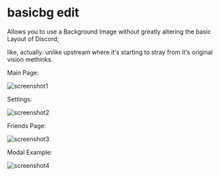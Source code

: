 # basicbg edit

Allows you to use a Background Image without greatly altering the basic Layout of Discord;

like, actually. unlike upstream where itʻs starting to stray from itʻs original vision methinks.


Main Page:

![screenshot1](https://i.liloandstit.ch/p7ASa6NtQr.png)

Settings:

![screenshot2](https://i.liloandstit.ch/I0CGP6bA5B.png)

Friends Page:

![screenshot3](https://i.liloandstit.ch/nhNx0slzAG.png)

Modal Example:

![screenshot4](https://i.liloandstit.ch/XjKPNloBqe.png)

